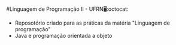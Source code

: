 #Linguagem de Programação II - UFRN:desktop_computer::octocat:

- Reposotório criado para as práticas da matéria "Linguagem de programação" 
- Java e programação orientada a objeto 


